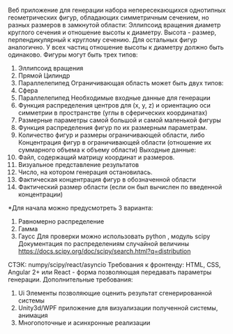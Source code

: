 Веб приложение для генерации набора непересекающихся однотипных геометрических фигур, обладающих симметричным сечением, но разных размеров в замкнутой области:
Эллипсоид вращения диаметр круглого сечения и отношение высоты к диаметру. Высота - размер, перпендикулярный к круглому сечению. Для остальных фигур аналогично.
У всех частиц отношение высоты к диаметру должно быть одинаково.
Фигуры могут быть трех типов:
1.	Эллипсоид вращения
2.	Прямой Цилиндр
3.	Параллелепипед
Ограничивающая область может быть двух типов:
1.	Сфера
2.	Параллелепипед
Необходимые входные данные для генерации
1.	Функция распределения центров для (x, y, z) и ориентацию оси симметрии в пространстве (углы в сферических координатах) 
2.	Размерные параметры самой большой и самой маленькой фигуры 
3.	Функция распределения фигур по их размерным параметрам.
4.	Количество фигур и размеры ограничивающей области, либо Концентрация фигур в ограничивающей области (отношение их суммарного объема к объему области)
Выходные данные:
1.	Файл, содержащий матрицу координат и размеров.
2.	Визуальное представление результатов
3.	Число, на котором генерация остановилась.
4.	Фактическая концентрация фигур в обозначенной области
5.	Фактический размер области (если он был вычислен по введенной концентрации)


*Для начала можно предусмотреть 3 варианта:
1.	Равномерно распределение
2.	Гамма
3.	Гаусс
Для проверки можно использовать python , модуль scipy
Документация по распределениям случайной величины https://docs.scipy.org/doc/scipy/search.html?q=distribution

СТЭК:
numpy/scipy/react/asyncio
Требования к фронтенду: HTML, CSS, Angular 2+ или React - форма позволяющая передавать параметры генерации.
Дополнительные требования:
1.	Ui Элементы позволяющие оценить результат сгенерированной системы
2.	Unity3d/WPF приложение для визуализации полученной системы, анимация
3.	Многопоточные и асинхронные реализации 




